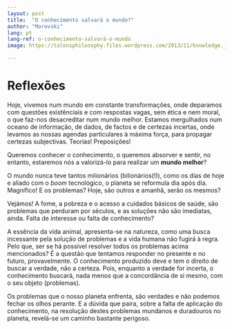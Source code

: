 ```yaml
---
layout: post
title:  "O conhecimento salvará o mundo?"
author: "Marovski"
lang: pt
lang-ref: o-conhecimento-salvará-o-mundo
image: https://talonsphilosophy.files.wordpress.com/2013/11/knowledge.jpg

---
```


# Reflexões

Hoje, vivemos num mundo em constante transformações, onde deparamos com questões existênciais e com respostas vagas, sem ética e nem moral, o que faz-nos desacreditar num mundo melhor. Estamos mergulhados num oceano de informação, de dados, de factos e de certezas incertas, onde levamos as nossas agendas particulares à máxima força, para propagar certezas subjectivas. Teorias! Preposições!

Queremos conhecer o conhecimento, o queremos absorver e sentir, no entanto, estaremos nós a valorizá-lo para realizar um **mundo melhor**?

O mundo nunca teve tantos milionários (bilionários(!)), como os dias de hoje e aliado com o  _boom_ tecnológico, o planeta se reformula dia após dia. Magnífico! E os problemas? Hoje, são outros e amanhã, serão os mesmos?

Vejámos! A fome, a pobreza e o acesso a cuidados básicos de saúde, são problemas que perduram por séculos, e as soluções não são imediatas, ainda. Falta de interesse ou falta de conhecimento?

A essência da vida animal, apresenta-se na natureza, como uma busca incessante pela solução de problemas e a vida humana não fugirá à regra. Pelo que, ser se há possível resolver todos os problemas acima mencionados? É a questão que tentamos responder no presente e no futuro, provavelmente. O conhecimento produzido deve e tem o direito de buscar a verdade, não a certeza. Pois, enquanto a verdade for incerta, o conhecimento buscará, nada menos que a concordância de si mesmo, com o seu objeto (problemas). 

Os problemas que o nosso planeta enfrenta, são verdades e não podemos fechar os olhos perante. E a dúvida que paira, sobre a falta de aplicação do conhecimento, na resolução destes problemas mundanos e duradouros no planeta, revelá-se um caminho bastante perigoso.
